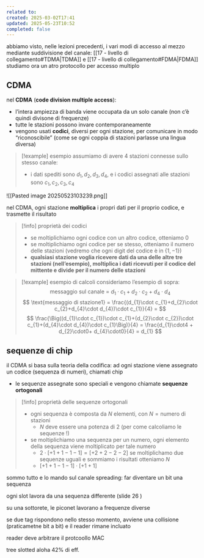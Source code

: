 ```yaml
---
related to: 
created: 2025-03-02T17:41
updated: 2025-05-23T10:52
completed: false
---
```

abbiamo visto, nelle lezioni precedenti, i vari modi di accesso al mezzo mediante suddivisione del canale: [[17 - livello di collegamento#TDMA|TDMA]] e [[17 - livello di collegamento#FDMA|FDMA]]
studiamo ora un atro protocollo per accesso multiplo
## CDMA
nel **CDMA** (**code division multiple access**):
- l’intera ampiezza di banda viene occupata da un solo canale (non c’è quindi divisone di frequenze)
- tutte le stazioni possono invare contemporaneamente 
- vengono usati **codici**, diversi per ogni stazione, per comunicare in modo “riconoscibile” (come se ogni coppia di stazioni parlasse una lingua diversa)
>[!example] esempio
>assumiamo di avere 4 stazioni connesse sullo stesso canale:
>- i dati spediti sono $d_{1},d_{2},d_{3},d_{4}$, e i codici assegnati alle stazioni sono $c_{1},c_{2},c_{3},c_4$
>
![[Pasted image 20250523103239.png]]

nel CDMA, ogni stazione **moltiplica** i propri dati per il proprio codice, e trasmette il risultato
>[!info] proprietà dei codici
>- se moltiplichiamo ogni codice con un altro codice, otteniamo 0
>- se moltiplichiamo ogni codice per se stesso, otteniamo il numero delle stazioni (vedremo che ogni digit del codice è in $\{ 1,-1\}$)
>- **qualsiasi stazione voglia ricevere dati da una delle altre tre stazioni (nell’esempio), moltiplica i dati ricevuti per il codice del mittente e divide per il numero delle stazioni**

>[!example] esempio di calcoli
consideriamo l’esempio di sopra:
>$$
\text{messaggio sul canale = }d_{1}\cdot c_{1}+d_{2}\cdot c_{2}+d_{4}\cdot d_{4}
>$$
>$$
\text{messaggio di stazione1} = \frac{(d_{1}\cdot c_{1}+d_{2}\cdot c_{2}+d_{4}\cdot d_{4})\cdot c_{1}}{4} =
>$$
>$$
\frac{\Big((d_{1}\cdot c_{1})\cdot c_{1}+(d_{2}\cdot c_{2})\cdot c_{1}+(d_{4}\cdot d_{4})\cdot c_{1}\Big)}{4} = \frac{d_{1}\cdot4 + d_{2}\cdot0+ d_{4}\cdot0}{4} = d_{1}
>$$

## sequenze di chip
il CDMA si basa sulla teoria della codifica: ad ogni stazione viene assegnato un codice (sequenza di numeri), chiamati chip
- le sequenze assegnate sono speciali e vengono chiamate **sequenze ortogonali**
>[!info] proprietà delle sequenze ortogonali
> - ogni sequenza è composta da $N$ elementi, con $N= \text{numero di stazioni}$ 
> 	- $N$ deve essere una potenza di 2 (per come calcoliamo le sequenze !)
>- se moltiplichiamo una sequenza per un numero, ogni elemento della sequenza viene moltiplicato per tale numero
>	- $2\cdot[+1+1-1-1]= [+2+2-2-2]$
> se moltiplichamo due sequenze uguali e sommiamo i risultati otteniamo $N$
> 	- $[+1+1-1-1]\cdot[+1+1]$


sommo tutto  e lo mando sul canale
spreading: far diventare un bit una sequenza



ogni slot lavora da una sequenza differente (slide 26 )

su una sottorete, le piconet lavorano a frequenze diverse

se due tag rispondono nello stesso momento, avviene una collisione (praticametne bit a bit) e il reader rimane incluato


reader deve arbitrare il protcoollo MAC


tree slotted aloha 42% di eff.